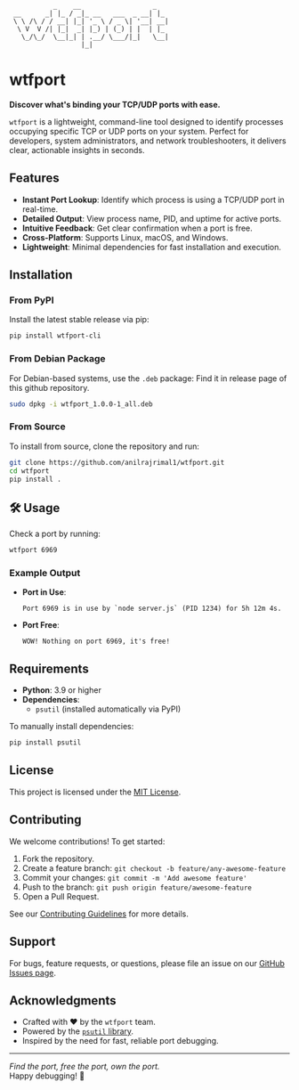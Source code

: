 ```
           _    __                  _   
 __      _| |_ / _|_ __   ___  _ __| |_ 
 \ \ /\ / / __| |_| '_ \ / _ \| '__| __|
  \ V  V /| |_|  _| |_) | (_) | |  | |_ 
   \_/\_/  \__|_| | .__/ \___/|_|   \__|
                  |_|                   
```

# wtfport
**Discover what's binding your TCP/UDP ports with ease.**

`wtfport` is a lightweight, command-line tool designed to identify processes occupying specific TCP or UDP ports on your system. Perfect for developers, system administrators, and network troubleshooters, it delivers clear, actionable insights in seconds.

## Features

- **Instant Port Lookup**: Identify which process is using a TCP/UDP port in real-time.
- **Detailed Output**: View process name, PID, and uptime for active ports.
- **Intuitive Feedback**: Get clear confirmation when a port is free.
- **Cross-Platform**: Supports Linux, macOS, and Windows.
- **Lightweight**: Minimal dependencies for fast installation and execution.

## Installation

### From PyPI
Install the latest stable release via pip:

```bash
pip install wtfport-cli
```

### From Debian Package
For Debian-based systems, use the `.deb` package:
Find it in release page of this github repository.
```bash
sudo dpkg -i wtfport_1.0.0-1_all.deb
```

### From Source
To install from source, clone the repository and run:

```bash
git clone https://github.com/anilrajrimal1/wtfport.git
cd wtfport
pip install .
```

## 🛠 Usage

Check a port by running:

```bash
wtfport 6969
```

### Example Output
- **Port in Use**:
  ```plaintext
  Port 6969 is in use by `node server.js` (PID 1234) for 5h 12m 4s.
  ```

- **Port Free**:
  ```plaintext
  WOW! Nothing on port 6969, it's free!
  ```

## Requirements

- **Python**: 3.9 or higher
- **Dependencies**:
  - `psutil` (installed automatically via PyPI)

To manually install dependencies:

```bash
pip install psutil
```

## License

This project is licensed under the [MIT License](LICENSE).

## Contributing

We welcome contributions! To get started:

1. Fork the repository.
2. Create a feature branch: `git checkout -b feature/any-awesome-feature`
3. Commit your changes: `git commit -m 'Add awesome feature'`
4. Push to the branch: `git push origin feature/awesome-feature`
5. Open a Pull Request.

See our [Contributing Guidelines](CONTRIBUTING.md) for more details.

## Support

For bugs, feature requests, or questions, please file an issue on our [GitHub Issues page](https://github.com/anilrajrimal1/wtfport/issues).

## Acknowledgments

- Crafted with ❤️ by the `wtfport` team.
- Powered by the [`psutil` library](https://github.com/giampaolo/psutil).
- Inspired by the need for fast, reliable port debugging.

---

*Find the port, free the port, own the port.*  
Happy debugging! 🐞
```